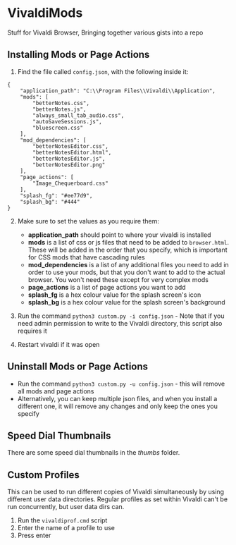 # VivaldiMods
Stuff for Vivaldi Browser, Bringing together various gists into a repo

## Installing Mods or Page Actions
1. Find the file called `config.json`, with the following inside it:
```
{
    "application_path": "C:\\Program Files\\Vivaldi\\Application",
    "mods": [
        "betterNotes.css",
        "betterNotes.js",
        "always_small_tab_audio.css",
        "autoSaveSessions.js",
        "bluescreen.css"
    ],
    "mod_dependencies": [
        "betterNotesEditor.css",
        "betterNotesEditor.html",
        "betterNotesEditor.js",
        "betterNotesEditor.png"
    ],
    "page_actions": [
        "Image_Chequerboard.css"
    ],
    "splash_fg": "#ee77d9",
    "splash_bg": "#444"
}
```

2. Make sure to set the values as you require them:
    * **application_path** should point to where your vivaldi is installed
    * **mods** is a list of css or js files that need to be added to `browser.html`. These will be added in the order that you specify, which is important for CSS mods that have cascading rules
    * **mod_dependencies** is a list of any additional files you need to add in order to use your mods, but that you don't want to add to the actual browser. You won't need these except for very complex mods
    * **page_actions** is a list of page actions you want to add
    * **splash_fg** is a hex colour value for the splash screen's icon
    * **splash_bg** is a hex colour value for the splash screen's background

3. Run the command `python3 custom.py -i config.json` - Note that if you need admin permission to write to the Vivaldi directory, this script also requires it
4. Restart vivaldi if it was open


## Uninstall Mods or Page Actions
* Run the command `python3 custom.py -u config.json` - this will remove all mods and page actions
* Alternatively, you can keep multiple json files, and when you install a different one, it will remove any changes and only keep the ones you specify

## Speed Dial Thumbnails
There are some speed dial thumbnails in the *thumbs* folder.

## Custom Profiles
This can be used to run different copies of Vivaldi simultaneously by using different user data directories. Regular profiles as set within Vivaldi can't be run concurrently, but user data dirs can.
1. Run the `vivaldiprof.cmd` script
2. Enter the name of a profile to use
3. Press enter
